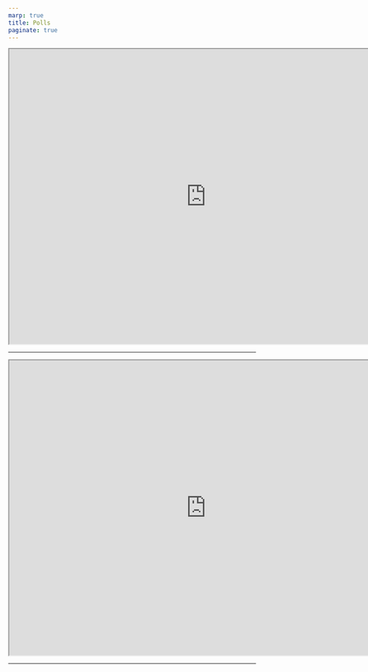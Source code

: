 ```yaml
---
marp: true
title: Polls
paginate: true
---
```


<!-- POLL -->
<!-- Previous Programming Experience -->
<iframe src="https://pollev-embeds.com/multiple_choice_polls/aQxp4cc7UQMBB34UrnPQK/respond" width="800px" height="600px"></iframe>

---
<!-- RESPONSE -->
<!-- Previous Programming Experience -->
<iframe src="https://embed.polleverywhere.com/multiple_choice_polls/7MvmMS844GpNhC6C432r4?controls=none&short_poll=true" width="800px" height="600px"></iframe>

---
